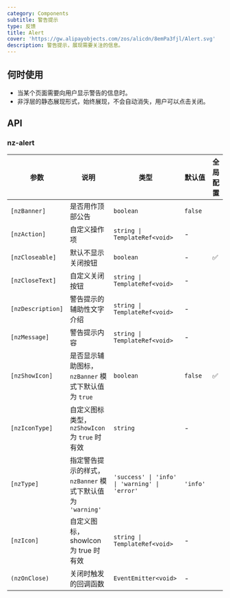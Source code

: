 ```yaml
---
category: Components
subtitle: 警告提示
type: 反馈
title: Alert
cover: 'https://gw.alipayobjects.com/zos/alicdn/8emPa3fjl/Alert.svg'
description: 警告提示，展现需要关注的信息。
---
```


## 何时使用

- 当某个页面需要向用户显示警告的信息时。
- 非浮层的静态展现形式，始终展现，不会自动消失，用户可以点击关闭。

## API

### nz-alert

| 参数              | 说明                                                      | 类型                                          | 默认值   | 全局配置 |
| ----------------- | --------------------------------------------------------- | --------------------------------------------- | -------- | -------- |
| `[nzBanner]`      | 是否用作顶部公告                                          | `boolean`                                     | `false`  |
| `[nzAction]`      | 自定义操作项                                              | `string \| TemplateRef<void>`                 | -        |
| `[nzCloseable]`   | 默认不显示关闭按钮                                        | `boolean`                                     | -        | ✅       |
| `[nzCloseText]`   | 自定义关闭按钮                                            | `string \| TemplateRef<void>`                 | -        |
| `[nzDescription]` | 警告提示的辅助性文字介绍                                  | `string \| TemplateRef<void>`                 | -        |
| `[nzMessage]`     | 警告提示内容                                              | `string \| TemplateRef<void>`                 | -        |
| `[nzShowIcon]`    | 是否显示辅助图标，`nzBanner` 模式下默认值为 `true`        | `boolean`                                     | `false`  | ✅       |
| `[nzIconType]`    | 自定义图标类型，`nzShowIcon` 为 `true` 时有效             | `string`                                      | -        |
| `[nzType]`        | 指定警告提示的样式，`nzBanner` 模式下默认值为 `'warning'` | `'success' \| 'info' \| 'warning' \| 'error'` | `'info'` |
| `[nzIcon]`        | 自定义图标，showIcon 为 true 时有效                       | `string \| TemplateRef<void>`                 | -        |
| `(nzOnClose)`     | 关闭时触发的回调函数                                      | `EventEmitter<void>`                          | -        |
